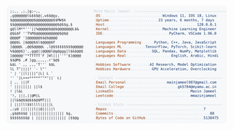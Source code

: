 <picture>
  <source srcset="https://raw.githubusercontent.com/mmazinjameel/mmazinjameel/main/dark_mode.svg?v=1747030564" media="(prefers-color-scheme: dark)">
  <img src="https://raw.githubusercontent.com/mmazinjameel/mmazinjameel/main/light_mode.svg?v=1747030564">
</picture>
